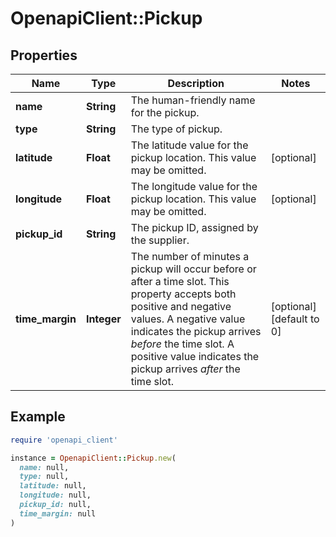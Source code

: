 # OpenapiClient::Pickup

## Properties

| Name | Type | Description | Notes |
| ---- | ---- | ----------- | ----- |
| **name** | **String** | The human-friendly name for the pickup. |  |
| **type** | **String** | The type of pickup. |  |
| **latitude** | **Float** | The latitude value for the pickup location. This value may be omitted. | [optional] |
| **longitude** | **Float** | The longitude value for the pickup location. This value may be omitted. | [optional] |
| **pickup_id** | **String** | The pickup ID, assigned by the supplier. |  |
| **time_margin** | **Integer** | The number of minutes a pickup will occur before or after a time slot. This property accepts both positive and negative values.  A negative value indicates the pickup arrives *before* the time slot.  A positive value indicates the pickup arrives *after* the time slot.  | [optional][default to 0] |

## Example

```ruby
require 'openapi_client'

instance = OpenapiClient::Pickup.new(
  name: null,
  type: null,
  latitude: null,
  longitude: null,
  pickup_id: null,
  time_margin: null
)
```


